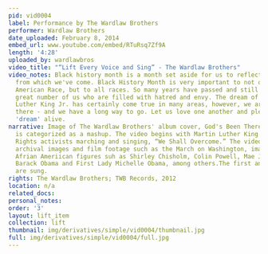 ```yaml
---
pid: vid0004
label: Performance by The Wardlaw Brothers
performer: Wardlaw Brothers
date_uploaded: February 8, 2014
embed_url: www.youtube.com/embed/RTuRsq7Zf9A
length: '4:28'
uploaded_by: wardlawbros
video_title: "“Lift Every Voice and Sing” - The Wardlaw Brothers"
video_notes: Black history month is a month set aside for us to reflect on the past
  from which we've come. Black History Month is very important to not only the African
  American Race, but to all races. So many years have passed and still there are a
  great number of us who are filled with hatred and envy. The dream of Dr. Martin
  Luther King Jr. has certainly come true in many areas, however, we are still not
  there - and we have a long way to go. Let us love one another and please keep the
  'dream' alive.
narrative: Image of The Wardlaw Brothers' album cover, God's Been There. This video
  is categorized as a mashup. The video begins with Martin Luther King and other Civil
  Rights activists marching and singing, “We Shall Overcome.” The video features both
  archival images and film footage such as the March on Washington, images of significant
  Afrian Ameriican figures suh as Shirley Chisholm, Colin Powell, Mae Jemison, President
  Barack Obama and First Lady Michelle Obama, among others.The first and third verses
  are sung.
rights: The Wardlaw Brothers; TWB Records, 2012
location: n/a
related_docs: 
personal_notes: 
order: '3'
layout: lift_item
collection: lift
thumbnail: img/derivatives/simple/vid0004/thumbnail.jpg
full: img/derivatives/simple/vid0004/full.jpg
---
```

